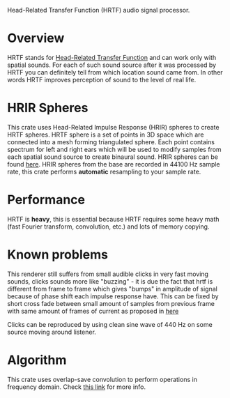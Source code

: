 Head-Related Transfer Function (HRTF) audio signal processor.

# Overview

HRTF stands for [Head-Related Transfer Function](https://en.wikipedia.org/wiki/Head-related_transfer_function)
and can work only with spatial sounds. For each of such sound source after it was processed by HRTF you can
definitely tell from which location sound came from. In other words HRTF improves perception of sound to
the level of real life.

# HRIR Spheres

This crate uses Head-Related Impulse Response (HRIR) spheres to create HRTF spheres. HRTF sphere is a set of
points in 3D space which are connected into a mesh forming triangulated sphere. Each point contains spectrum
for left and right ears which will be used to modify samples from each spatial sound source to create binaural
sound. HRIR spheres can be found [here](https://github.com/mrDIMAS/hrir_sphere_builder/tree/master/hrtf_base/IRCAM).
HRIR spheres from the base are recorded in 44100 Hz sample rate, this crate performs **automatic** resampling to your
sample rate.

# Performance

HRTF is **heavy**, this is essential because HRTF requires some heavy math (fast Fourier transform, convolution,
etc.) and lots of memory copying.

# Known problems

This renderer still suffers from small audible clicks in very fast moving sounds, clicks sounds more like
"buzzing" - it is due the fact that hrtf is different from frame to frame which gives "bumps" in amplitude
of signal because of phase shift each impulse response have. This can be fixed by short cross fade between
small amount of samples from previous frame with same amount of frames of current as proposed in
[here](http://csoundjournal.com/issue9/newHRTFOpcodes.html)

Clicks can be reproduced by using clean sine wave of 440 Hz on some source moving around listener.

# Algorithm

This crate uses overlap-save convolution to perform operations in frequency domain. Check
[this link](https://en.wikipedia.org/wiki/Overlap%E2%80%93save_method) for more info.